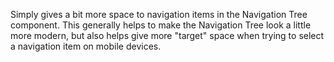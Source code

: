 Simply gives a bit more space to navigation items in the Navigation Tree component. This generally helps to make the Navigation Tree look a little more modern, but also helps give more "target" space when trying to select a navigation item on mobile devices.
